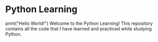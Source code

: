 # Python Learning
print("Hello World!")
Welcome to the Python Learning! This repository contains all the code that I have learned and practiced while studying Python.
